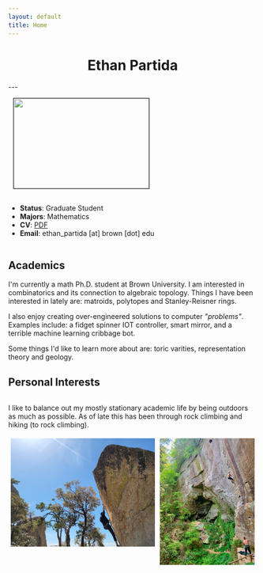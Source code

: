```yaml
---
layout: default
title: Home
---
```


<center> <h1>  Ethan Partida </h1> </center>
---
<div style="display: flex; flex-wrap: wrap; align-items: center;">
<div style="margin-left: 10px;"><p><img src="/ceramic_photo.jpeg" height="182px" width="274px" border="1px"></p></div>
<div>
<ul>
 <li><strong>Status</strong>: Graduate Student</li>
 <li><strong>Majors</strong>: Mathematics</li>
 <li><strong>CV</strong>: <a href="/cv.pdf">PDF</a></li>
 <li><strong>Email</strong>: ethan_partida [at] brown [dot] edu <br></li>
</ul>
</div>
</div>

## Academics
I'm currently a math Ph.D. student at Brown University. I am interested in combinatorics and its connection to algebraic topology. Things I have been interested in lately are: matroids, polytopes and Stanley-Reisner rings.

I also enjoy creating over-engineered solutions to computer *"problems"*. Examples include: a fidget spinner IOT controller, smart mirror, and a terrible machine learning cribbage bot.

Some things I'd like to learn more about are: toric varities, representation theory and geology.
## Personal Interests
<div style="display: flex; flex-wrap: wrap; align-items: center;">
<div style="display: inline-block;">
<p>
I like to balance out my mostly stationary academic life by being outdoors as much as possible. As of late this has been through rock climbing and hiking (to rock climbing).
</p>
<div class="row">
    <img src="IMG_1002.JPG" alt="Boulder" style="width:58%; float: left; padding: 5px;">
    <img src="IMG_3934.jpg" alt="Sport Climb" style="width:38%; float: left; padding: 5px;">
</div> 

